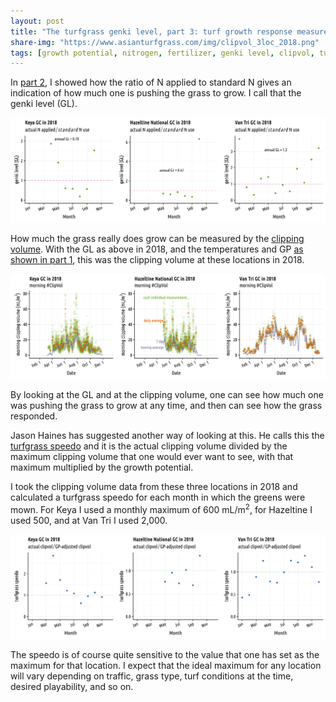```yaml
---
layout: post
title: "The turfgrass genki level, part 3: turf growth response measured by clippings"
share-img: "https://www.asianturfgrass.com/img/clipvol_3loc_2018.png"
tags: [growth potential, nitrogen, fertilizer, genki level, clipvol, turfgrass speedo]
---
```


In [part 2](https://www.asianturfgrass.com/2019-02-03-the-turfgrass-genki-level-part2/), I showed how the ratio of N applied to standard N gives an indication of how much one is pushing the grass to grow. I call that the genki level (GL).

![genki level at 3 locations](/img/genki_level.png)

How much the grass really does grow can be measured by the [clipping volume](https://www.asianturfgrass.com/buckets/). With the GL as above in 2018, and the temperatures and GP [as shown in part 1](https://www.asianturfgrass.com/2019-02-03-the-turfgrass-genki-level-part1/), this was the clipping volume at these locations in 2018.

![clip vol at 3 locs in 2018](/img/clipvol_3loc_2018.png)

By looking at the GL and at the clipping volume, one can see how much one was pushing the grass to grow at any time, and then can see how the grass responded.

Jason Haines has suggested another way of looking at this. He calls this the [turfgrass speedo](https://www.turfhacker.com/2018/12/turfgrass-speedo.html) and it is the actual clipping volume divided by the maximum clipping volume that one would ever want to see, with that maximum multiplied by the growth potential. 

I took the clipping volume data from these three locations in 2018 and calculated a turfgrass speedo for each month in which the greens were mown. For Keya I used a monthly maximum of 600 mL/m<sup>2</sup>, for Hazeltine I used 500, and at Van Tri I used 2,000.

![turfgrass speedo 3 locs](/img/turfgrass_speedo_3locs.png)

The speedo is of course quite sensitive to the value that one has set as the maximum for that location. I expect that the ideal maximum for any location will vary depending on traffic, grass type, turf conditions at the time, desired playability, and so on. 
